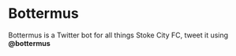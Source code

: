 # Bottermus

Bottermus is a Twitter bot for all things Stoke City FC, tweet it using **@bottermus**
